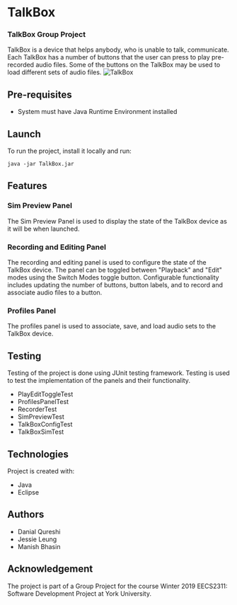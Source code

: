 # TalkBox
### TalkBox Group Project
TalkBox is a device that helps anybody, who is unable to talk, communicate. Each TalkBox has a number of buttons that the user can press to play pre-recorded audio files. Some of the buttons on the TalkBox may be used to load different sets of audio files.
![TalkBox](https://wiki.eecs.yorku.ca/course_archive/2018-19/W/2311/_media/talkbox.jpeg?cache=)


## Pre-requisites 
* System must have Java Runtime Environment installed

## Launch
To run the project, install it locally and run: 
```
java -jar TalkBox.jar
```
## Features 
### Sim Preview Panel 
The Sim Preview Panel is used to display the state of the TalkBox device as it will be when launched. 
### Recording and Editing Panel 
The recording and editing panel is used to configure the state of the TalkBox device. The panel can be toggled between "Playback" and "Edit" modes using the Switch Modes toggle button. Configurable functionality includes updating the number of buttons, button labels, and to record and associate audio files to a button. 
### Profiles Panel 
The profiles panel is used to associate, save, and load audio sets to the TalkBox device. 

## Testing
Testing of the project is done using JUnit testing framework. Testing is used to test the implementation of the panels and their functionality. 
* PlayEditToggleTest
* ProfilesPanelTest
* RecorderTest
* SimPreviewTest
* TalkBoxConfigTest
* TalkBoxSimTest

## Technologies 
Project is created with: 
* Java 
* Eclipse

## Authors 
* Danial Qureshi
* Jessie Leung
* Manish Bhasin 

## Acknowledgement 
The project is part of a Group Project for the course Winter 2019 EECS2311: Software Development Project at York University. 
